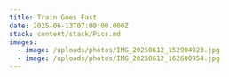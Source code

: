 ```yaml
---
title: Train Goes Fast
date: 2025-06-13T07:00:00.000Z
stack: content/stack/Pics.md
images:
  - image: /uploads/photos/IMG_20250612_152904923.jpg
  - image: /uploads/photos/IMG_20250612_162600954.jpg
---
```


